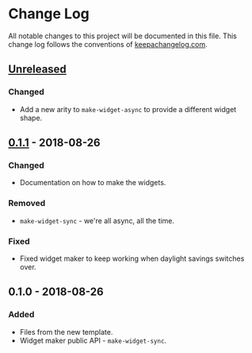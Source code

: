 # Change Log
All notable changes to this project will be documented in this file. This change log follows the conventions of [keepachangelog.com](http://keepachangelog.com/).

## [Unreleased]
### Changed
- Add a new arity to `make-widget-async` to provide a different widget shape.

## [0.1.1] - 2018-08-26
### Changed
- Documentation on how to make the widgets.

### Removed
- `make-widget-sync` - we're all async, all the time.

### Fixed
- Fixed widget maker to keep working when daylight savings switches over.

## 0.1.0 - 2018-08-26
### Added
- Files from the new template.
- Widget maker public API - `make-widget-sync`.

[Unreleased]: https://github.com/your-name/sat/compare/0.1.1...HEAD
[0.1.1]: https://github.com/your-name/sat/compare/0.1.0...0.1.1
